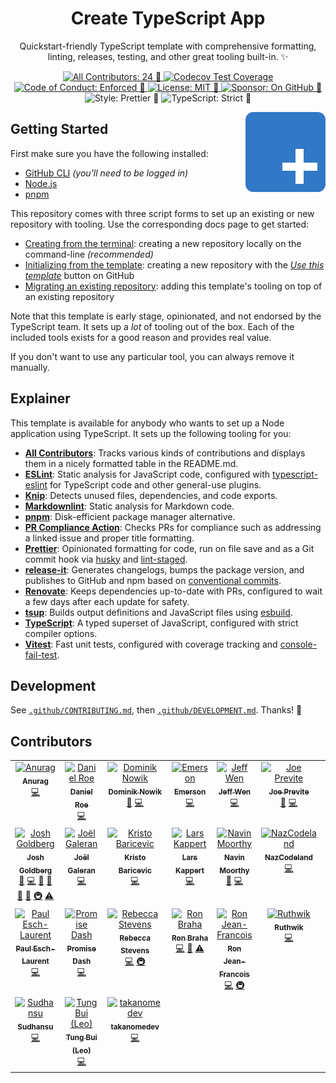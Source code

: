 <h1 align="center">Create TypeScript App</h1>

<p align="center">Quickstart-friendly TypeScript template with comprehensive formatting, linting, releases, testing, and other great tooling built-in. ✨</p>

<p align="center">
	<a href="#contributors" target="_blank">
<!-- prettier-ignore-start -->
<!-- ALL-CONTRIBUTORS-BADGE:START - Do not remove or modify this section -->
<img alt="All Contributors: 24 🤝" src="https://img.shields.io/badge/all_contributors-24_🤝-21bb42.svg" />
<!-- ALL-CONTRIBUTORS-BADGE:END -->
<!-- prettier-ignore-end -->
	</a>
	<a href="https://codecov.io/gh/JoshuaKGoldberg/create-typescript-app" target="_blank">
		<img alt="Codecov Test Coverage" src="https://codecov.io/gh/JoshuaKGoldberg/create-typescript-app/branch/main/graph/badge.svg"/>
	</a>
	<a href="https://github.com/JoshuaKGoldberg/create-typescript-app/blob/main/.github/CODE_OF_CONDUCT.md" target="_blank">
		<img alt="Code of Conduct: Enforced 🤝" src="https://img.shields.io/badge/code_of_conduct-enforced_🤝-21bb42" />
	</a>
	<a href="https://github.com/JoshuaKGoldberg/create-typescript-app/blob/main/LICENSE.md" target="_blank">
	    <img alt="License: MIT 📝" src="https://img.shields.io/badge/license-MIT_📝-21bb42.svg">
    </a>
	<a href="https://github.com/sponsors/JoshuaKGoldberg" target="_blank">
    	<img alt="Sponsor: On GitHub 💸" src="https://img.shields.io/badge/sponsor-on_github_💸-21bb42.svg" />
    </a>
	<img alt="Style: Prettier 🧹" src="https://img.shields.io/badge/style-prettier_🧹-21bb42.svg" />
    <img alt="TypeScript: Strict 💪" src="https://img.shields.io/badge/typescript-strict_💪-21bb42.svg" />
</p>

<img align="right" alt="Project logo: the TypeScript blue square with rounded corners, but a plus sign instead of 'TS'" src="./create-typescript-app.png">

## Getting Started

First make sure you have the following installed:

- [GitHub CLI](https://cli.github.com) _(you'll need to be logged in)_
- [Node.js](https://nodejs.org)
- [pnpm](https://pnpm.io)

This repository comes with three script forms to set up an existing or new repository with tooling.
Use the corresponding docs page to get started:

- [Creating from the terminal](./docs/Creation.md): creating a new repository locally on the command-line _(recommended)_
- [Initializing from the template](./docs/Initialization.md): creating a new repository with the [_Use this template_](https://github.com/JoshuaKGoldberg/create-typescript-app/generate) button on GitHub
- [Migrating an existing repository](./docs/Migrate.md): adding this template's tooling on top of an existing repository

Note that this template is early stage, opinionated, and not endorsed by the TypeScript team.
It sets up a _lot_ of tooling out of the box.
Each of the included tools exists for a good reason and provides real value.

If you don't want to use any particular tool, you can always remove it manually.

## Explainer

This template is available for anybody who wants to set up a Node application using TypeScript.
It sets up the following tooling for you:

- [**All Contributors**](https://allcontributors.org): Tracks various kinds of contributions and displays them in a nicely formatted table in the README.md.
- [**ESLint**](https://eslint.org): Static analysis for JavaScript code, configured with [typescript-eslint](https://typescript-eslint.io) for TypeScript code and other general-use plugins.
- [**Knip**](https://github.com/webpro/knip): Detects unused files, dependencies, and code exports.
- [**Markdownlint**](https://github.com/DavidAnson/markdownlint): Static analysis for Markdown code.
- [**pnpm**](https://pnpm.io): Disk-efficient package manager alternative.
- [**PR Compliance Action**](https://github.com/mtfoley/pr-compliance-action): Checks PRs for compliance such as addressing a linked issue and proper title formatting.
- [**Prettier**](https://prettier.io): Opinionated formatting for code, run on file save and as a Git commit hook via [husky](https://typicode.github.io/husky) and [lint-staged](https://github.com/okonet/lint-staged).
- [**release-it**](https://github.com/release-it/release-it): Generates changelogs, bumps the package version, and publishes to GitHub and npm based on [conventional commits](https://www.conventionalcommits.org).
- [**Renovate**](https://docs.renovatebot.com): Keeps dependencies up-to-date with PRs, configured to wait a few days after each update for safety.
- [**tsup**](https://tsup.egoist.dev): Builds output definitions and JavaScript files using [esbuild](https://esbuild.github.io).
- [**TypeScript**](https://typescriptlang.org): A typed superset of JavaScript, configured with strict compiler options.
- [**Vitest**](https://vitest.dev): Fast unit tests, configured with coverage tracking and [console-fail-test](https://github.com/JoshuaKGoldberg/console-fail-test).

## Development

See [`.github/CONTRIBUTING.md`](./.github/CONTRIBUTING.md), then [`.github/DEVELOPMENT.md`](./.github/DEVELOPMENT.md).
Thanks! 💖

## Contributors

<!-- spellchecker: disable -->
<!-- ALL-CONTRIBUTORS-LIST:START - Do not remove or modify this section -->
<!-- prettier-ignore-start -->
<!-- markdownlint-disable -->
<table>
  <tbody>
    <tr>
      <td align="center" valign="top" width="14.28%"><a href="https://github.com/garuna-m6"><img src="https://avatars.githubusercontent.com/u/23234342?v=4?s=100" width="100px;" alt="Anurag"/><br /><sub><b>Anurag</b></sub></a><br /><a href="https://github.com/JoshuaKGoldberg/create-typescript-app/commits?author=garuna-m6" title="Code">💻</a></td>
      <td align="center" valign="top" width="14.28%"><a href="https://roe.dev/"><img src="https://avatars.githubusercontent.com/u/28706372?v=4?s=100" width="100px;" alt="Daniel Roe"/><br /><sub><b>Daniel Roe</b></sub></a><br /><a href="https://github.com/JoshuaKGoldberg/create-typescript-app/commits?author=danielroe" title="Code">💻</a></td>
      <td align="center" valign="top" width="14.28%"><a href="https://github.com/nowyDEV"><img src="https://avatars.githubusercontent.com/u/12304307?v=4?s=100" width="100px;" alt="Dominik Nowik"/><br /><sub><b>Dominik Nowik</b></sub></a><br /><a href="#tool-nowyDEV" title="Tools">🔧</a> <a href="https://github.com/JoshuaKGoldberg/create-typescript-app/commits?author=nowyDEV" title="Code">💻</a></td>
      <td align="center" valign="top" width="14.28%"><a href="https://github.com/emday4prez"><img src="https://avatars.githubusercontent.com/u/35363144?v=4?s=100" width="100px;" alt="Emerson"/><br /><sub><b>Emerson</b></sub></a><br /><a href="https://github.com/JoshuaKGoldberg/create-typescript-app/commits?author=emday4prez" title="Code">💻</a></td>
      <td align="center" valign="top" width="14.28%"><a href="https://sinchang.me"><img src="https://avatars.githubusercontent.com/u/3297859?v=4?s=100" width="100px;" alt="Jeff Wen"/><br /><sub><b>Jeff Wen</b></sub></a><br /><a href="https://github.com/JoshuaKGoldberg/create-typescript-app/commits?author=sinchang" title="Code">💻</a></td>
      <td align="center" valign="top" width="14.28%"><a href="https://typescriptcourse.com/tutorials"><img src="https://avatars.githubusercontent.com/u/3806031?v=4?s=100" width="100px;" alt="Joe Previte"/><br /><sub><b>Joe Previte</b></sub></a><br /><a href="https://github.com/JoshuaKGoldberg/create-typescript-app/issues?q=author%3Ajsjoeio" title="Bug reports">🐛</a> <a href="https://github.com/JoshuaKGoldberg/create-typescript-app/commits?author=jsjoeio" title="Code">💻</a></td>
      <td align="center" valign="top" width="14.28%"><a href="https://blog.johnnyreilly.com/"><img src="https://avatars.githubusercontent.com/u/1010525?v=4?s=100" width="100px;" alt="John Reilly"/><br /><sub><b>John Reilly</b></sub></a><br /><a href="https://github.com/JoshuaKGoldberg/create-typescript-app/commits?author=johnnyreilly" title="Code">💻</a></td>
    </tr>
    <tr>
      <td align="center" valign="top" width="14.28%"><a href="http://www.joshuakgoldberg.com"><img src="https://avatars.githubusercontent.com/u/3335181?v=4?s=100" width="100px;" alt="Josh Goldberg"/><br /><sub><b>Josh Goldberg</b></sub></a><br /><a href="https://github.com/JoshuaKGoldberg/create-typescript-app/issues?q=author%3AJoshuaKGoldberg" title="Bug reports">🐛</a> <a href="https://github.com/JoshuaKGoldberg/create-typescript-app/commits?author=JoshuaKGoldberg" title="Code">💻</a> <a href="#maintenance-JoshuaKGoldberg" title="Maintenance">🚧</a> <a href="https://github.com/JoshuaKGoldberg/create-typescript-app/pulls?q=is%3Apr+reviewed-by%3AJoshuaKGoldberg" title="Reviewed Pull Requests">👀</a> <a href="#tool-JoshuaKGoldberg" title="Tools">🔧</a> <a href="https://github.com/JoshuaKGoldberg/create-typescript-app/commits?author=JoshuaKGoldberg" title="Documentation">📖</a> <a href="#infra-JoshuaKGoldberg" title="Infrastructure (Hosting, Build-Tools, etc)">🚇</a> <a href="https://github.com/JoshuaKGoldberg/create-typescript-app/commits?author=JoshuaKGoldberg" title="Tests">⚠️</a></td>
      <td align="center" valign="top" width="14.28%"><a href="https://twitter.com/Jolg42"><img src="https://avatars.githubusercontent.com/u/1328733?v=4?s=100" width="100px;" alt="Joël Galeran"/><br /><sub><b>Joël Galeran</b></sub></a><br /><a href="https://github.com/JoshuaKGoldberg/create-typescript-app/commits?author=jolg42" title="Code">💻</a></td>
      <td align="center" valign="top" width="14.28%"><a href="https://kristo-baricevic.github.io/"><img src="https://avatars.githubusercontent.com/u/108290619?v=4?s=100" width="100px;" alt="Kristo Baricevic"/><br /><sub><b>Kristo Baricevic</b></sub></a><br /><a href="https://github.com/JoshuaKGoldberg/create-typescript-app/commits?author=kristo-baricevic" title="Code">💻</a></td>
      <td align="center" valign="top" width="14.28%"><a href="https://webpro.nl"><img src="https://avatars.githubusercontent.com/u/456426?v=4?s=100" width="100px;" alt="Lars Kappert"/><br /><sub><b>Lars Kappert</b></sub></a><br /><a href="https://github.com/JoshuaKGoldberg/create-typescript-app/commits?author=webpro" title="Code">💻</a></td>
      <td align="center" valign="top" width="14.28%"><a href="https://navinmoorthy.me/"><img src="https://avatars.githubusercontent.com/u/39694575?v=4?s=100" width="100px;" alt="Navin Moorthy"/><br /><sub><b>Navin Moorthy</b></sub></a><br /><a href="https://github.com/JoshuaKGoldberg/create-typescript-app/issues?q=author%3Anavin-moorthy" title="Bug reports">🐛</a> <a href="https://github.com/JoshuaKGoldberg/create-typescript-app/commits?author=navin-moorthy" title="Code">💻</a></td>
      <td align="center" valign="top" width="14.28%"><a href="https://github.com/NazCodeland"><img src="https://avatars.githubusercontent.com/u/113494366?v=4?s=100" width="100px;" alt="NazCodeland"/><br /><sub><b>NazCodeland</b></sub></a><br /><a href="https://github.com/JoshuaKGoldberg/create-typescript-app/commits?author=NazCodeland" title="Code">💻</a></td>
      <td align="center" valign="top" width="14.28%"><a href="https://orta.io"><img src="https://avatars.githubusercontent.com/u/49038?v=4?s=100" width="100px;" alt="Orta Therox"/><br /><sub><b>Orta Therox</b></sub></a><br /><a href="https://github.com/JoshuaKGoldberg/create-typescript-app/commits?author=orta" title="Code">💻</a></td>
    </tr>
    <tr>
      <td align="center" valign="top" width="14.28%"><a href="https://paulisaweso.me/"><img src="https://avatars.githubusercontent.com/u/6335792?v=4?s=100" width="100px;" alt="Paul Esch-Laurent"/><br /><sub><b>Paul Esch-Laurent</b></sub></a><br /><a href="https://github.com/JoshuaKGoldberg/create-typescript-app/commits?author=Pinjasaur" title="Code">💻</a></td>
      <td align="center" valign="top" width="14.28%"><a href="https://github.com/promise-dash"><img src="https://avatars.githubusercontent.com/u/86062880?v=4?s=100" width="100px;" alt="Promise Dash"/><br /><sub><b>Promise Dash</b></sub></a><br /><a href="https://github.com/JoshuaKGoldberg/create-typescript-app/commits?author=promise-dash" title="Code">💻</a></td>
      <td align="center" valign="top" width="14.28%"><a href="https://github.com/RebeccaStevens"><img src="https://avatars.githubusercontent.com/u/7224206?v=4?s=100" width="100px;" alt="Rebecca Stevens"/><br /><sub><b>Rebecca Stevens</b></sub></a><br /><a href="https://github.com/JoshuaKGoldberg/create-typescript-app/commits?author=RebeccaStevens" title="Code">💻</a> <a href="#infra-RebeccaStevens" title="Infrastructure (Hosting, Build-Tools, etc)">🚇</a></td>
      <td align="center" valign="top" width="14.28%"><a href="https://linktr.ee/ronbraha"><img src="https://avatars.githubusercontent.com/u/45559220?v=4?s=100" width="100px;" alt="Ron Braha"/><br /><sub><b>Ron Braha</b></sub></a><br /><a href="https://github.com/JoshuaKGoldberg/create-typescript-app/commits?author=RNR1" title="Code">💻</a> <a href="#design-RNR1" title="Design">🎨</a> <a href="https://github.com/JoshuaKGoldberg/create-typescript-app/commits?author=RNR1" title="Tests">⚠️</a></td>
      <td align="center" valign="top" width="14.28%"><a href="http://ronjeanfrancois.com"><img src="https://avatars.githubusercontent.com/u/105710107?v=4?s=100" width="100px;" alt="Ron Jean-Francois"/><br /><sub><b>Ron Jean-Francois</b></sub></a><br /><a href="https://github.com/JoshuaKGoldberg/create-typescript-app/commits?author=ronthetech" title="Code">💻</a> <a href="#infra-ronthetech" title="Infrastructure (Hosting, Build-Tools, etc)">🚇</a></td>
      <td align="center" valign="top" width="14.28%"><a href="https://github.com/RuthwikReddy09"><img src="https://avatars.githubusercontent.com/u/126862059?v=4?s=100" width="100px;" alt="Ruthwik"/><br /><sub><b>Ruthwik</b></sub></a><br /><a href="https://github.com/JoshuaKGoldberg/create-typescript-app/commits?author=ruthwikreddy09" title="Code">💻</a></td>
      <td align="center" valign="top" width="14.28%"><a href="https://ryota-murakami.github.io/"><img src="https://avatars.githubusercontent.com/u/5501268?v=4?s=100" width="100px;" alt="Ryota Murakami"/><br /><sub><b>Ryota Murakami</b></sub></a><br /><a href="https://github.com/JoshuaKGoldberg/create-typescript-app/commits?author=ryota-murakami" title="Code">💻</a></td>
    </tr>
    <tr>
      <td align="center" valign="top" width="14.28%"><a href="https://github.com/the-lazy-learner"><img src="https://avatars.githubusercontent.com/u/13695177?v=4?s=100" width="100px;" alt="Sudhansu"/><br /><sub><b>Sudhansu</b></sub></a><br /><a href="https://github.com/JoshuaKGoldberg/create-typescript-app/commits?author=the-lazy-learner" title="Code">💻</a></td>
      <td align="center" valign="top" width="14.28%"><a href="https://github.com/tungbq"><img src="https://avatars.githubusercontent.com/u/85242618?v=4?s=100" width="100px;" alt="Tung Bui (Leo)"/><br /><sub><b>Tung Bui (Leo)</b></sub></a><br /><a href="https://github.com/JoshuaKGoldberg/create-typescript-app/commits?author=tungbq" title="Code">💻</a></td>
      <td align="center" valign="top" width="14.28%"><a href="https://github.com/TAKANOME-DEV"><img src="https://avatars.githubusercontent.com/u/79809121?v=4?s=100" width="100px;" alt="takanomedev"/><br /><sub><b>takanomedev</b></sub></a><br /><a href="https://github.com/JoshuaKGoldberg/create-typescript-app/commits?author=TAKANOME-DEV" title="Code">💻</a></td>
    </tr>
  </tbody>
</table>

<!-- markdownlint-restore -->
<!-- prettier-ignore-end -->

<!-- ALL-CONTRIBUTORS-LIST:END -->
<!-- spellchecker: enable -->
